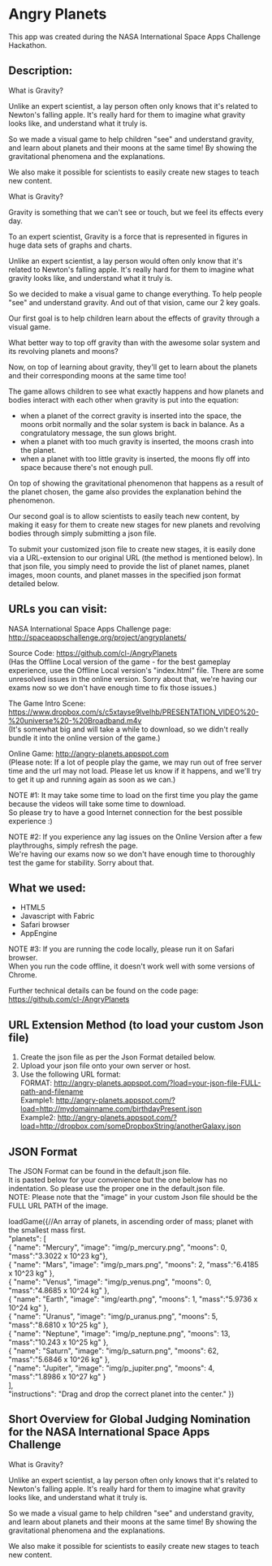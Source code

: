 Angry Planets
===============
This app was created during the NASA International Space Apps Challenge Hackathon.

Description:
---------------
What is Gravity?

Unlike an expert scientist, a lay person often only knows that it's related to Newton's falling apple. It's really hard for them to imagine what gravity looks like, and understand what it truly is.

So we made a visual game to help children "see" and understand gravity, and learn about planets and their moons at the same time! By showing the gravitational phenomena and the explanations.

We also make it possible for scientists to easily create new stages to teach new content.


What is Gravity?

Gravity is something that we can't see or touch, but we feel its effects every day.

To an expert scientist, Gravity is a force that is represented in figures in huge data sets of graphs and charts.

Unlike an expert scientist, a lay person would often only know that it's related to Newton's falling apple. It's really hard for them to imagine what gravity looks like, and understand what it truly is.

So we decided to make a visual game to change everything. To help people "see" and understand gravity. And out of that vision, came our 2 key goals.

Our first goal is to help children learn about the effects of gravity through a visual game.

What better way to top off gravity than with the awesome solar system and its revolving planets and moons?

Now, on top of learning about gravity, they'll get to learn about the planets and their corresponding moons at the same time too!

The game allows children to see what exactly happens and how planets and bodies interact with each other when gravity is put into the equation:
- when a planet of the correct gravity is inserted into the space, the moons orbit normally and the solar system is back in balance. As a congratulatory message, the sun glows bright.
- when a planet with too much gravity is inserted, the moons crash into the planet.
- when a planet with too little gravity is inserted, the moons fly off into space because there's not enough pull.

On top of showing the gravitational phenomenon that happens as a result of the planet chosen, the game also provides the explanation behind the phenomenon.

Our second goal is to allow scientists to easily teach new content, by making it easy for them to create new stages for new planets and revolving bodies through simply submitting a json file.

To submit your customized json file to create new stages, it is easily done via a URL-extension to our original URL (the method is mentioned below). In that json file, you simply need to provide the list of planet names, planet images, moon counts, and planet masses in the specified json format detailed below.


URLs you can visit:
---------------
NASA International Space Apps Challenge page: http://spaceappschallenge.org/project/angryplanets/

Source Code: https://github.com/cl-/AngryPlanets	
(Has the Offline Local version of the game - for the best gameplay experience, use the Offline Local version's "index.html" file. There are some unresolved issues in the online version. Sorry about that, we're having our exams now so we don't have enough time to fix those issues.)

The Game Intro Scene: https://www.dropbox.com/s/c5xtayse9lvelhb/PRESENTATION_VIDEO%20-%20universe%20-%20Broadband.m4v	
(It's somewhat big and will take a while to download, so we didn't really bundle it into the online version of the game.)

Online Game: http://angry-planets.appspot.com	
(Please note: If a lot of people play the game, we may run out of free server time and the url may not load. Please let us know if it happens, and we'll try to get it up and running again as soon as we can.)


NOTE #1: It may take some time to load on the first time you play the game because the videos will take some time to download.	
So please try to have a good Internet connection for the best possible experience :)

NOTE #2: If you experience any lag issues on the Online Version after a few playthroughs, simply refresh the page.	
We're having our exams now so we don't have enough time to thoroughly test the game for stability. Sorry about that.


What we used:
---------------
- HTML5
- Javascript with Fabric
- Safari browser
- AppEngine

NOTE #3: If you are running the code locally, please run it on Safari browser.	
When you run the code offline, it doesn't work well with some versions of Chrome.

Further technical details can be found on the code page: https://github.com/cl-/AngryPlanets


URL Extension Method (to load your custom Json file)
---------------
1. Create the json file as per the Json Format detailed below.
2. Upload your json file onto your own server or host.
3. Use the following URL format:	
FORMAT: http://angry-planets.appspot.com/?load=your-json-file-FULL-path-and-filename	
Example1: http://angry-planets.appspot.com/?load=http://mydomainname.com/birthdayPresent.json	
Example2: http://angry-planets.appspot.com/?load=http://dropbox.com/someDropboxString/anotherGalaxy.json


JSON Format
---------------
The JSON Format can be found in the default.json file.	
It is pasted below for your convenience but the one below has no indentation. So please use the proper one in the default.json file.	
NOTE: Please note that the "image" in your custom Json file should be the FULL URL PATH of the image.

loadGame({//An array of planets, in ascending order of mass; planet with the smallest mass first.	
	"planets": [	
	{ "name": "Mercury", "image": "img/p_mercury.png", "moons": 0, "mass":"3.3022 x 10^23 kg"},		
	{ "name": "Mars", "image": "img/p_mars.png", "moons": 2, "mass":"6.4185 x 10^23 kg" },	
	{ "name": "Venus", "image": "img/p_venus.png", "moons": 0, "mass":"4.8685 x 10^24 kg" },	
	{ "name": "Earth", "image": "img/earth.png", "moons": 1, "mass":"5.9736 x 10^24 kg" },	
	{ "name": "Uranus", "image": "img/p_uranus.png", "moons": 5, "mass":"8.6810 x 10^25 kg" },	
	{ "name": "Neptune", "image": "img/p_neptune.png", "moons": 13, "mass":"10.243 x 10^25 kg" },	
	{ "name": "Saturn", "image": "img/p_saturn.png", "moons": 62, "mass":"5.6846 x 10^26 kg" },		
	{ "name": "Jupiter", "image": "img/p_jupiter.png", "moons": 4, "mass":"1.8986 x 10^27 kg" }		
	],	
	"instructions": "Drag and drop the correct planet into the center."	
})


Short Overview for Global Judging Nomination	
for the NASA International Space Apps Challenge
---------------
What is Gravity?

Unlike an expert scientist, a lay person often only knows that it's related to Newton's falling apple. It's really hard for them to imagine what gravity looks like, and understand what it truly is.

So we made a visual game to help children "see" and understand gravity, and learn about planets and their moons at the same time! By showing the gravitational phenomena and the explanations.

We also make it possible for scientists to easily create new stages to teach new content.
